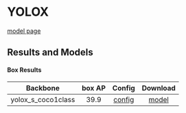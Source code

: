 # YOLOX

[model page](../../../yolox/README.md)

## Results and Models

#### Box Results

|      Backbone      | box AP |             Config              |                                                       Download                                                        |
| :----------------: | :----: | :-----------------------------: | :-------------------------------------------------------------------------------------------------------------------: |
| yolox_s_coco1class |  39.9  | [config](yolox_s_coco1class.py) | [model](https://github.com/okotaku/dethub-weights/releases/download/v0.1.1coco1class/yolox_s_coco1class-596787a8.pth) |

